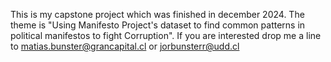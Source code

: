 This is my capstone project which was finished in december 2024.
The theme is "Using Manifesto Project's dataset to find common patterns in political manifestos to fight Corruption".
If you are interested drop me a line to matias.bunster@grancapital.cl or jorbunsterr@udd.cl
